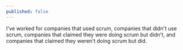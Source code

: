 ```yaml
---
published: false
---
```


I've worked for companies that used scrum, companies that didn't use scrum, companies that claimed they were doing scrum but didn't, and companies that claimed they weren't doing scrum but did.

